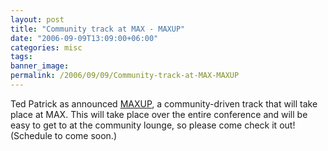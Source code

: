 ```yaml
---
layout: post
title: "Community track at MAX - MAXUP"
date: "2006-09-09T13:09:00+06:00"
categories: misc 
tags: 
banner_image: 
permalink: /2006/09/09/Community-track-at-MAX-MAXUP
---
```


Ted Patrick as announced <a href="http://www.onflex.org/ted/2006/09/maxup-community-track-at-max-2006.php">MAXUP</a>, a community-driven track that will take place at MAX. This will take place over the entire conference and will be easy to get to at the community lounge, so please come check it out! (Schedule to come soon.)